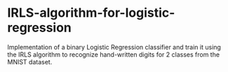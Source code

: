 # IRLS-algorithm-for-logistic-regression
Implementation of a binary Logistic Regression classifier and train it using the IRLS algorithm to recognize hand-written digits for 2 classes from the MNIST dataset.
